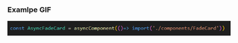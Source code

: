 ### Examlpe GIF

![](https://github.com/udav154/reac-TS-Class-AsyncCompoment/blob/master/src/assets/images/exapmle.png)